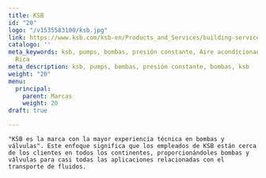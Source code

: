 ```yaml
---
title: KSB
id: "20"
logo: "/v1535583100/ksb.jpg"
link: https://www.ksb.com/ksb-en/Products_and_Services/building-services/water_supply/Hyamat_SVP/
catalogo: ''
meta_keywords: ksb, pumps, bombas, presión constante, Aire acondicionado, ksb Costa
  Rica
meta_description: ksb, pumps, bombas, presión constante, bombas, ksb
weight: "20"
menu:
  principal:
    parent: Marcas
    weight: 20
draft: true

---
```

    "KSB es la marca con la mayor experiencia técnica en bombas y válvulas". Este enfoque significa que los empleados de KSB están cerca de los clientes en todos los continentes, proporcionándoles bombas y válvulas para casi todas las aplicaciones relacionadas con el transporte de fluidos.

<h1 class="csc-firstHeader" style="padding: 0px; margin: 0px 0px 7px; border: 0px; font-family: WILOPlusFMRegular, Verdana, Arial, Helvetica, sans-serif; font-weight: 400; color: #000000;"> </h1>